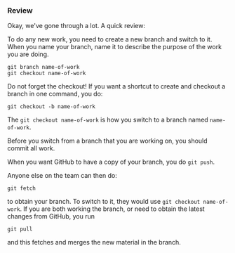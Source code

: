 ### Review

Okay, we've gone through a lot.  A quick review:

To do any new work, you need to create a new branch and switch to it.  When you name your branch, name it to describe the purpose of the work you are doing.  
```
git branch name-of-work
git checkout name-of-work
```
Do not forget the checkout!  If you want a shortcut to create and checkout a branch in one command, you do:
```
git checkout -b name-of-work
```
The `git checkout name-of-work` is how you switch to a branch named `name-of-work`.  

Before you switch from a branch that you are working on, you should commit all work.

When you want GitHub to have a copy of your branch, you do `git push`.  

Anyone else on the team can then do:

```
git fetch
```

to obtain your branch.  To switch to it, they would use `git checkout name-of-work`.  If you are both working the branch, or need to obtain the latest changes from GitHub, you run

```
git pull
```

and this fetches and merges the new material in the branch.

